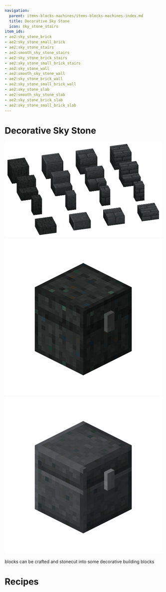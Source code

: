 ```yaml
---
navigation:
  parent: items-blocks-machines/items-blocks-machines-index.md
  title: Decorative Sky Stone
  icon: sky_stone_stairs
item_ids:
- ae2:sky_stone_brick
- ae2:sky_stone_small_brick
- ae2:sky_stone_stairs
- ae2:smooth_sky_stone_stairs
- ae2:sky_stone_brick_stairs
- ae2:sky_stone_small_brick_stairs
- ae2:sky_stone_wall
- ae2:smooth_sky_stone_wall
- ae2:sky_stone_brick_wall
- ae2:sky_stone_small_brick_wall
- ae2:sky_stone_slab
- ae2:smooth_sky_stone_slab
- ae2:sky_stone_brick_slab
- ae2:sky_stone_small_brick_slab
---
```

# Decorative Sky Stone

![Decorative skystone blocks](../assets/assemblies/decorative_sky_stone.png) ![Sky Stone Chest](../assets/blocks/sky_stone_chest.png) ![Smooth Sky Stone Chest](../assets/blocks/smooth_sky_stone_chest.png)

<ItemLink id="sky_stone_block" /> blocks can be crafted and stonecut into some decorative building blocks

# Recipes

<RecipeFor id="sky_stone_chest" /> <RecipeFor id="smooth_sky_stone_chest" />
<RecipeFor id="sky_stone_brick" /> <RecipeFor id="sky_stone_small_brick" />
<RecipeFor id="sky_stone_stairs" /> <RecipeFor id="smooth_sky_stone_stairs" /> <RecipeFor id="sky_stone_brick_stairs" /> <RecipeFor id="sky_stone_small_brick_stairs" />
<RecipeFor id="sky_stone_wall" /> <RecipeFor id="smooth_sky_stone_wall" /> <RecipeFor id="sky_stone_brick_wall" /> <RecipeFor id="sky_stone_small_brick_wall" />
<RecipeFor id="sky_stone_slab" /> <RecipeFor id="smooth_sky_stone_slab" /> <RecipeFor id="sky_stone_brick_slab" /> <RecipeFor id="sky_stone_small_brick_slab" />